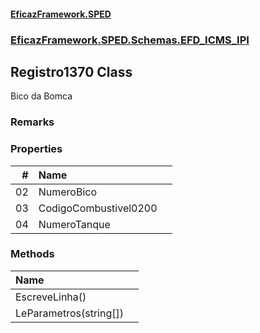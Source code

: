 #### [EficazFramework.SPED](EficazFrameworkSPED.md 'EficazFramework SPED')
### [EficazFramework.SPED.Schemas.EFD_ICMS_IPI](EficazFramework.SPED.Schemas.EFD_ICMS_IPI.md 'EficazFramework.SPED.Schemas.EFD_ICMS_IPI')

## Registro1370 Class

Bico da Bomca

### Remarks
### Properties

| # | Name | |
| ---: | :--- | :--- |
| 02 | NumeroBico |  |
| 03 | CodigoCombustivel0200 |  |
| 04 | NumeroTanque |  |
### Methods

| Name | |
| :--- | :--- |
| EscreveLinha() |  |
| LeParametros(string[]) |  |
